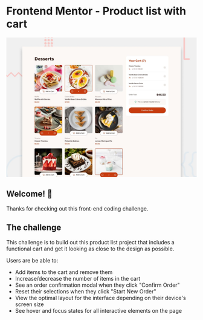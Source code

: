 # Frontend Mentor - Product list with cart

![Design preview for the Product list with cart coding challenge](./preview.jpg)

## Welcome! 👋

Thanks for checking out this front-end coding challenge.


## The challenge

This challenge is to build out this product list project that includes a functional cart and get it looking as close to the design as possible.


Users are be able to: 

- Add items to the cart and remove them
- Increase/decrease the number of items in the cart
- See an order confirmation modal when they click "Confirm Order"
- Reset their selections when they click "Start New Order"
- View the optimal layout for the interface depending on their device's screen size
- See hover and focus states for all interactive elements on the page

